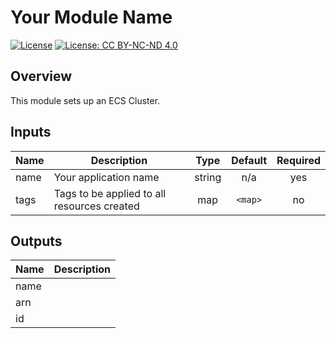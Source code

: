 # Your Module Name

[![License](https://img.shields.io/badge/License-Apache_2.0-blue.svg)](https://opensource.org/licenses/Apache-2.0)
[![License: CC BY-NC-ND 4.0](https://img.shields.io/badge/License-CC_BY--NC--ND_4.0-lightgrey.svg)](https://creativecommons.org/licenses/by-nc-nd/4.0/)

## Overview

This module sets up an ECS Cluster.

## Inputs

| Name | Description                                 |  Type  | Default | Required |
| ---- | ------------------------------------------- | :----: | :-----: | :------: |
| name | Your application name                       | string |   n/a   |   yes    |
| tags | Tags to be applied to all resources created |  map   | `<map>` |    no    |

## Outputs

| Name | Description |
| ---- | ----------- |
| name |             |
| arn  |             |
| id   |             |
